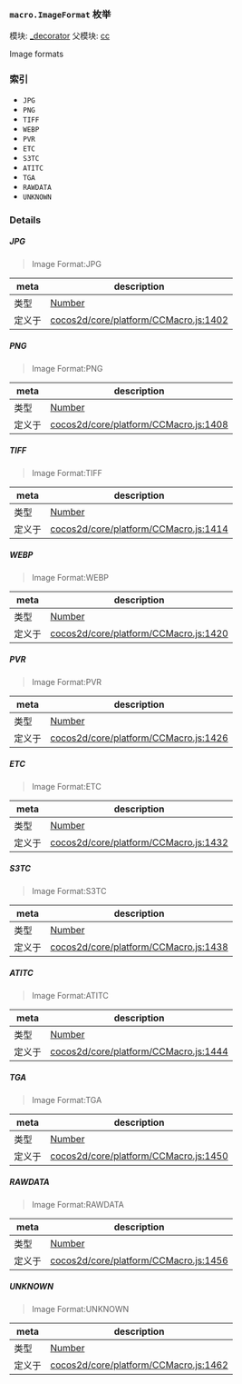 ### `macro.ImageFormat` 枚举



模块: [_decorator](../modules/_decorator.md)
父模块: [cc](../modules/cc.md)


Image formats


### 索引
  - `JPG`
  - `PNG`
  - `TIFF`
  - `WEBP`
  - `PVR`
  - `ETC`
  - `S3TC`
  - `ATITC`
  - `TGA`
  - `RAWDATA`
  - `UNKNOWN`

### Details


##### JPG

> Image Format:JPG

| meta | description |
|------|-------------|
| 类型 | <a href="https://developer.mozilla.org/en/JavaScript/Reference/Global_Objects/Number" class="crosslink external" target="_blank">Number</a> |
| 定义于 | [cocos2d/core/platform/CCMacro.js:1402](https://github.com/cocos-creator/engine/blob/b4415d3f111db35eb92e588d63bcb560003ea469/cocos2d/core/platform/CCMacro.js#L1402) |



##### PNG

> Image Format:PNG

| meta | description |
|------|-------------|
| 类型 | <a href="https://developer.mozilla.org/en/JavaScript/Reference/Global_Objects/Number" class="crosslink external" target="_blank">Number</a> |
| 定义于 | [cocos2d/core/platform/CCMacro.js:1408](https://github.com/cocos-creator/engine/blob/b4415d3f111db35eb92e588d63bcb560003ea469/cocos2d/core/platform/CCMacro.js#L1408) |



##### TIFF

> Image Format:TIFF

| meta | description |
|------|-------------|
| 类型 | <a href="https://developer.mozilla.org/en/JavaScript/Reference/Global_Objects/Number" class="crosslink external" target="_blank">Number</a> |
| 定义于 | [cocos2d/core/platform/CCMacro.js:1414](https://github.com/cocos-creator/engine/blob/b4415d3f111db35eb92e588d63bcb560003ea469/cocos2d/core/platform/CCMacro.js#L1414) |



##### WEBP

> Image Format:WEBP

| meta | description |
|------|-------------|
| 类型 | <a href="https://developer.mozilla.org/en/JavaScript/Reference/Global_Objects/Number" class="crosslink external" target="_blank">Number</a> |
| 定义于 | [cocos2d/core/platform/CCMacro.js:1420](https://github.com/cocos-creator/engine/blob/b4415d3f111db35eb92e588d63bcb560003ea469/cocos2d/core/platform/CCMacro.js#L1420) |



##### PVR

> Image Format:PVR

| meta | description |
|------|-------------|
| 类型 | <a href="https://developer.mozilla.org/en/JavaScript/Reference/Global_Objects/Number" class="crosslink external" target="_blank">Number</a> |
| 定义于 | [cocos2d/core/platform/CCMacro.js:1426](https://github.com/cocos-creator/engine/blob/b4415d3f111db35eb92e588d63bcb560003ea469/cocos2d/core/platform/CCMacro.js#L1426) |



##### ETC

> Image Format:ETC

| meta | description |
|------|-------------|
| 类型 | <a href="https://developer.mozilla.org/en/JavaScript/Reference/Global_Objects/Number" class="crosslink external" target="_blank">Number</a> |
| 定义于 | [cocos2d/core/platform/CCMacro.js:1432](https://github.com/cocos-creator/engine/blob/b4415d3f111db35eb92e588d63bcb560003ea469/cocos2d/core/platform/CCMacro.js#L1432) |



##### S3TC

> Image Format:S3TC

| meta | description |
|------|-------------|
| 类型 | <a href="https://developer.mozilla.org/en/JavaScript/Reference/Global_Objects/Number" class="crosslink external" target="_blank">Number</a> |
| 定义于 | [cocos2d/core/platform/CCMacro.js:1438](https://github.com/cocos-creator/engine/blob/b4415d3f111db35eb92e588d63bcb560003ea469/cocos2d/core/platform/CCMacro.js#L1438) |



##### ATITC

> Image Format:ATITC

| meta | description |
|------|-------------|
| 类型 | <a href="https://developer.mozilla.org/en/JavaScript/Reference/Global_Objects/Number" class="crosslink external" target="_blank">Number</a> |
| 定义于 | [cocos2d/core/platform/CCMacro.js:1444](https://github.com/cocos-creator/engine/blob/b4415d3f111db35eb92e588d63bcb560003ea469/cocos2d/core/platform/CCMacro.js#L1444) |



##### TGA

> Image Format:TGA

| meta | description |
|------|-------------|
| 类型 | <a href="https://developer.mozilla.org/en/JavaScript/Reference/Global_Objects/Number" class="crosslink external" target="_blank">Number</a> |
| 定义于 | [cocos2d/core/platform/CCMacro.js:1450](https://github.com/cocos-creator/engine/blob/b4415d3f111db35eb92e588d63bcb560003ea469/cocos2d/core/platform/CCMacro.js#L1450) |



##### RAWDATA

> Image Format:RAWDATA

| meta | description |
|------|-------------|
| 类型 | <a href="https://developer.mozilla.org/en/JavaScript/Reference/Global_Objects/Number" class="crosslink external" target="_blank">Number</a> |
| 定义于 | [cocos2d/core/platform/CCMacro.js:1456](https://github.com/cocos-creator/engine/blob/b4415d3f111db35eb92e588d63bcb560003ea469/cocos2d/core/platform/CCMacro.js#L1456) |



##### UNKNOWN

> Image Format:UNKNOWN

| meta | description |
|------|-------------|
| 类型 | <a href="https://developer.mozilla.org/en/JavaScript/Reference/Global_Objects/Number" class="crosslink external" target="_blank">Number</a> |
| 定义于 | [cocos2d/core/platform/CCMacro.js:1462](https://github.com/cocos-creator/engine/blob/b4415d3f111db35eb92e588d63bcb560003ea469/cocos2d/core/platform/CCMacro.js#L1462) |


